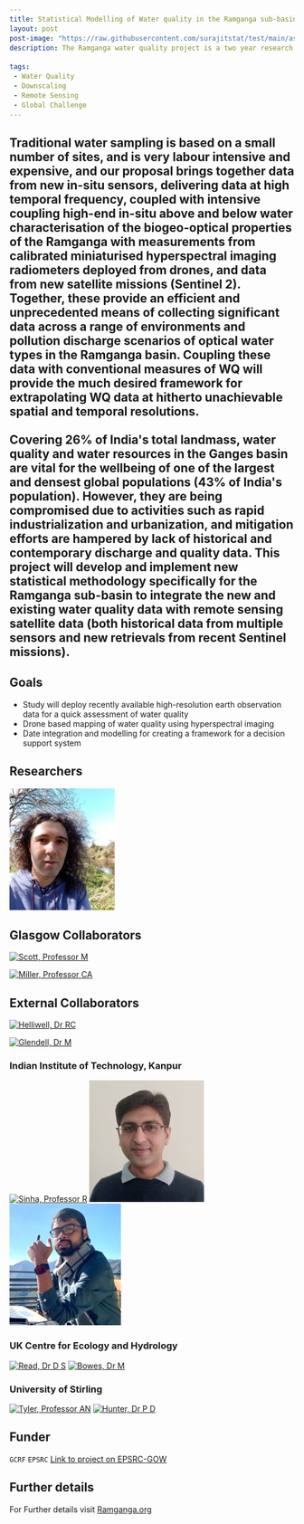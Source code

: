```yaml
---
title: Statistical Modelling of Water quality in the Ramganga sub-basin
layout: post
post-image: "https://raw.githubusercontent.com/surajitstat/test/main/assets/images/satellite.jpg"
description: The Ramganga water quality project is a two year research collaboration between statisticians, modellers, earth and water scientists funded by the GCRF-EPSRC under UKRI. It includes academics from three universities, environmental agencies, research institutes and international partners.

tags:
 - Water Quality
 - Downscaling
 - Remote Sensing
 - Global Challenge
---
```



Traditional water sampling is based on a small number of sites, and is very labour intensive and expensive, and our proposal brings together data from new in-situ sensors, delivering data at high temporal frequency, coupled with intensive coupling high-end in-situ above and below water characterisation of the biogeo-optical properties of the Ramganga with measurements from calibrated miniaturised hyperspectral imaging radiometers deployed from drones, and data from new satellite missions (Sentinel 2). Together, these provide an efficient and unprecedented means of collecting significant data across a range of environments and pollution discharge scenarios of optical water types in the Ramganga basin. Coupling these data with conventional measures of WQ will provide the much desired framework for extrapolating WQ data at hitherto unachievable spatial and temporal resolutions.<br><br>
Covering 26% of India's total landmass, water quality and water resources in the Ganges basin are vital for the wellbeing of one of the largest and densest global populations (43% of India's population). However, they are being compromised due to activities such as rapid industrialization and urbanization, and mitigation efforts are hampered by lack of historical and contemporary discharge and quality data. This project will develop and implement new statistical methodology specifically for the Ramganga sub-basin to integrate the new and existing water quality data with remote sensing satellite data (both historical data from multiple sensors and new retrievals from recent Sentinel missions).
---

## Goals


- Study will deploy recently available high-resolution earth observation data for a quick assessment of water quality
- Drone based mapping of water quality using hyperspectral imaging
- Date integration and modelling for creating a framework for a decision support system
 

## Researchers
[![Wilkie, Dr C J](https://github.com/surajitstat/ramganga/raw/master/assets/faces/craig_wilkie_2.jpg)](https://www.gla.ac.uk/schools/mathematicsstatistics/staff/craigwilkie/) 

## Glasgow Collaborators

[![Scott, Professor M](https://github.com/surajitstat/ramganga/raw/master/assets/faces/mscott.jpg)](https://www.gla.ac.uk/schools/mathematicsstatistics/staff/escott/)
<!--- -->
[![Miller, Professor CA](https://github.com/surajitstat/ramganga/raw/master/assets/faces/cmiller.jpg)](https://www.gla.ac.uk/schools/mathematicsstatistics/staff/claireferguson/) 
<!--- -->

## External Collaborators
 [![Helliwell, Dr RC](https://github.com/surajitstat/ramganga/raw/master/assets/faces/rachel-helliwell.jpg)](https://www.hutton.ac.uk/staff/rachel-helliwell)
<!--- -->
[![Glendell, Dr M](https://github.com/surajitstat/ramganga/raw/master/assets/faces/miriam-glendell.jpg)](https://www.hutton.ac.uk/staff/miriam-glendell) 

### Indian Institute of Technology, Kanpur
 [![Sinha, Professor R](https://github.com/surajitstat/ramganga/raw/master/assets/faces/rajiv-sinha.png)](http://home.iitk.ac.in/~rsinha/)
 [![Choudhary, Dr B C](https://github.com/surajitstat/ramganga/raw/master/assets/faces/Dr_Bharat_Choudhary.jpg)](https://www.researchgate.net/profile/Bharat-Choudhary-2) 
 [![Singh, Dr M N](https://github.com/surajitstat/ramganga/raw/master/assets/faces/manudeo_singh.jpg)](https://www.researchgate.net/profile/Manudeo_Singh) 

### UK Centre for Ecology and Hydrology
 [![Read, Dr D S](https://github.com/surajitstat/ramganga/raw/master/assets/faces/dan-read.jpg)](https://www.ceh.ac.uk/staff/daniel-read)
 [![Bowes, Dr M](https://github.com/surajitstat/ramganga/raw/master/assets/faces/mike-bowes.jpg)](https://www.ceh.ac.uk/staff/mike-bowes) 

### University of Stirling
[![Tyler, Professor AN](https://github.com/surajitstat/ramganga/raw/master/assets/faces/a_tyler.png)](https://www.stir.ac.uk/people/257330)
[![Hunter, Dr P D](https://github.com/surajitstat/ramganga/raw/master/assets/faces/phunter.jpeg)](https://www.stir.ac.uk/people/255710) 	

## Funder 

`GCRF`  `EPSRC`
 [Link to project on EPSRC-GOW](https://gow.epsrc.ukri.org/NGBOViewGrant.aspx?GrantRef=EP/T003669/1)  


## Further details 

For Further details visit [Ramganga.org](https://ramganga.org)

